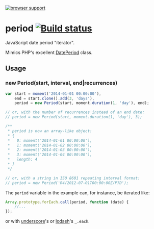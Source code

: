 [![browser support](https://ci.testling.com/smhg/date-period.png)](https://ci.testling.com/smhg/date-period)

period [![Build status](https://api.travis-ci.org/smhg/date-period.png)](https://travis-ci.org/smhg/date-period)
======
JavaScript date period "iterator".

Mimics PHP's excellent [DatePeriod](http://www.php.net/manual/en/class.dateperiod.php) class.

## Usage
### new Period(start, interval, end|recurrences)
```javascript
var start = moment('2014-01-01 00:00:00'),
	end = start.clone().add(3, 'days'),
	period = new Period(start, moment.duration(1, 'day'), end);

// or, with the number of recurrences instead of an end date:
// period = new Period(start, moment.duration(1, 'day'), 3);

/**
 * period is now an array-like object:
 * {
 *   0: moment('2014-01-01 00:00:00'),
 *   1: moment('2014-01-02 00:00:00'),
 *   2: moment('2014-01-03 00:00:00'),
 *   3: moment('2014-01-04 00:00:00'),
 *   length: 4
 * }
 */

// or, with a string in ISO 8601 repeating interval format:
// period = new Period('R4/2012-07-01T00:00:00Z/P7D');
```
The `period` variable in the example can, for instance, be iterated like:
```javascript
Array.prototype.forEach.call(period, function (date) {
	//...
});
```
or with [underscore](http://underscorejs.org)'s or [lodash](http://lodash.com)'s `_.each`.
